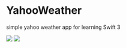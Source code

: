 # YahooWeather
simple yahoo weather app for learning Swift 3

![](https://github.com/wiirlock/YahooWeather/blob/master/Screen%20Shot%202016-11-01%20at%2021.29.07.png) 
![](https://github.com/wiirlock/YahooWeather/blob/master/Screen%20Shot%202016-11-01%20at%2021.30.58.png)
